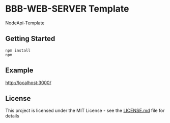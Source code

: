 # BBB-WEB-SERVER Template
NodeApi-Template
## Getting Started
```
npm install
npm 
```
## Example

[http://localhost:3000/](http://localhost:3000)

## License

This project is licensed under the MIT License - see the [LICENSE.md](LICENSE.md) file for details

